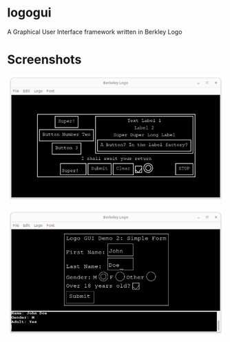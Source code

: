 # logogui
A Graphical User Interface framework written in Berkley Logo

# Screenshots
![Screenshot of random GUI components](examples/screenshots/logogui-misc.png)

![Screenshot of example form GUI](examples/screenshots/logogui-form.png)
